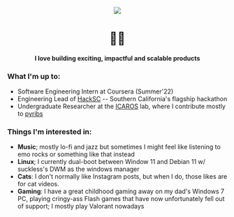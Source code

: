 <p align="center"><img src="https://vuvincent.com/images/nft2.png"></p>

<h1 align="center">🧑‍💻</h1>

<h4 align="center">I love building exciting, impactful and scalable products</h4>

### What I'm up to:

- Software Engineering Intern at Coursera (Summer'22)
- Engineering Lead of [HackSC](http://hacksc.com) -- Southern California's flagship hackathon
- Undergraduate Researcher at the [ICAROS](http://icaros.usc.edu) lab, where I contribute mostly to [pyribs](http://pyribs.org)

### Things I'm interested in:

- __Music__; mostly lo-fi and jazz but sometimes I might feel like listening to emo rocks or something like that instead
- __Linux__; I currently dual-boot between Window 11 and Debian 11 w/ suckless's DWM as the windows manager
- __Cats__: I don't normally like Instagram posts, but when I do, those likes are for cat videos.
-  __Gaming__: I have a great childhood gaming away on my dad's Windows 7 PC, playing cringy-ass Flash games that have now unfortunately fell out of support; I mostly play Valorant nowadays 
